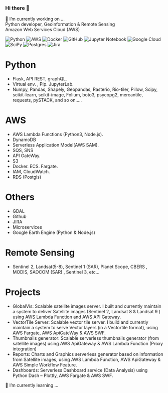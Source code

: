 ### Hi there 👋
🔭 I’m currently working on ... <br>
Python developer, Geoinformation & Remote Sensing <br>
Amazon Web Services Cloud (AWS)

![Python](https://img.shields.io/badge/python-3670A0?style=for-the-badge&logo=python&logoColor=ffdd54)
![AWS](https://img.shields.io/badge/AWS-%23FF9900.svg?style=for-the-badge&logo=amazon-aws&logoColor=white)
![Docker](https://img.shields.io/badge/docker-%230db7ed.svg?style=for-the-badge&logo=docker&logoColor=white)
![GitHub](https://img.shields.io/badge/github-%23121011.svg?style=for-the-badge&logo=github&logoColor=white)
![Jupyter Notebook](https://img.shields.io/badge/jupyter-%23FA0F00.svg?style=for-the-badge&logo=jupyter&logoColor=white)
![Google Cloud](https://img.shields.io/badge/GoogleCloud-%234285F4.svg?style=for-the-badge&logo=google-cloud&logoColor=white)
![SciPy](https://img.shields.io/badge/SciPy-%230C55A5.svg?style=for-the-badge&logo=scipy&logoColor=%white)
![Postgres](https://img.shields.io/badge/postgres-%23316192.svg?style=for-the-badge&logo=postgresql&logoColor=white)
![Jira](https://img.shields.io/badge/jira-%230A0FFF.svg?style=for-the-badge&logo=jira&logoColor=white)

# Python
- Flask, API REST, graphQL.
- Virtual env. , Pip. JupyterLab.
- Numpy, Pandas, Shapely, Geopandas, Rasterio, Rio-tiler, Pillow, Scipy, scikit-learn, scikit-image, Folium, boto3, psycopg2, mercantile, requests, pySTACK, and so on.....

# AWS
- AWS Lambda Functions (Python3, Node.js).
- DynamoDB
- Serverless Application Model(AWS SAM).
- SQS, SNS
- API GateWay.
- S3
- Docker. ECS. Fargate.
- IAM, CloudWatch.
- RDS (Postgis)

# Others
- GDAL
- Github
- JIRA
- Microservices
- Google Earth Engine (Python & Node.js)


# Remote Sensing
- Sentinel 2, Landsat(5-8), Sentinel 1 (SAR), Planet Scope, CBERS , MODIS, SAOCOM (SAR) , Sentinel 3, etc...

# Projects
- GlobalVis: Scalable satellite images server. I built and currently maintain a system to deliver Satellite images (Sentinel 2, Landsat 8 & Landsat 9 ) using AWS Lambda Function and AWS API Gateway.
- VectorTile Server: Scalable vector tile server. I build and currently maintain a system to serve Vector layers (in a Vectortile format), using AWS Fargate, AWS ApiGateWay & AWS SWF.
- Thumbnails generator: Scalable serverless thumbnails generator (from satellite images) using AWS ApiGateway & AWS Lambda Function (Proxy integration)
- Reports: Charts and Graphics serverless generator based on information from Satellite images, using AWS Lambda Function, AWS ApiGateway & AWS Simple Workflow Feature.
- Dashboards: Serverless Dashboard service (Data Analysis) using Python Dash – Plottly, AWS Fargate & AWS SWF.

🌱 I’m currently learning ...

<!--
**Fernigithub/Fernigithub** is a ✨ _special_ ✨ repository because its `README.md` (this file) appears on your GitHub profile.

Here are some ideas to get you started:

- 🔭 I’m currently working on ...
- 🌱 I’m currently learning ...
- 👯 I’m looking to collaborate on ...
- 🤔 I’m looking for help with ...
- 💬 Ask me about ...
- 📫 How to reach me: ...
- 😄 Pronouns: ...
- ⚡ Fun fact: ...
-->

